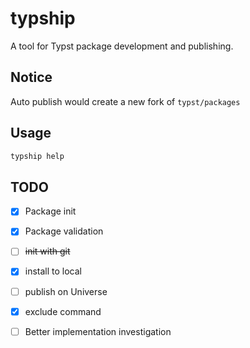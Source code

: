 # typship

A tool for Typst package development and publishing.

## Notice

Auto publish would create a new fork of `typst/packages`

## Usage

```sh
typship help
```

## TODO

- [x] Package init
- [x] Package validation
- [ ] ~~init with git~~
- [x] install to local
- [ ] publish on Universe
- [x] exclude command

- [ ] Better implementation investigation

